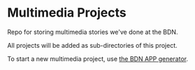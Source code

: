 # Multimedia Projects
Repo for storing multimedia stories we've done at the BDN.

All projects will be added as sub-directories of this project.

To start a new multimedia project, use [the BDN APP generator](https://github.com/bangordailynews/BDNapps).
